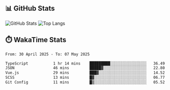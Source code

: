 ## 📊 GitHub Stats
![GitHub Stats](https://github-readme-stats.vercel.app/api?username=fe-brweb&show_icons=true&theme=shades-of-purple)
![Top Langs](https://github-readme-stats.vercel.app/api/top-langs/?username=fe-brweb&layout=compact&theme=shades-of-purple)

## ⏱️ WakaTime Stats
<!--START_SECTION:waka-->

```txt
From: 30 April 2025 - To: 07 May 2025

TypeScript           1 hr 14 mins    █████████░░░░░░░░░░░░░░░░   36.49 %
JSON                 46 mins         █████▓░░░░░░░░░░░░░░░░░░░   22.80 %
Vue.js               29 mins         ███▓░░░░░░░░░░░░░░░░░░░░░   14.52 %
SCSS                 13 mins         █▓░░░░░░░░░░░░░░░░░░░░░░░   06.77 %
Git Config           11 mins         █▒░░░░░░░░░░░░░░░░░░░░░░░   05.52 %
```

<!--END_SECTION:waka-->
